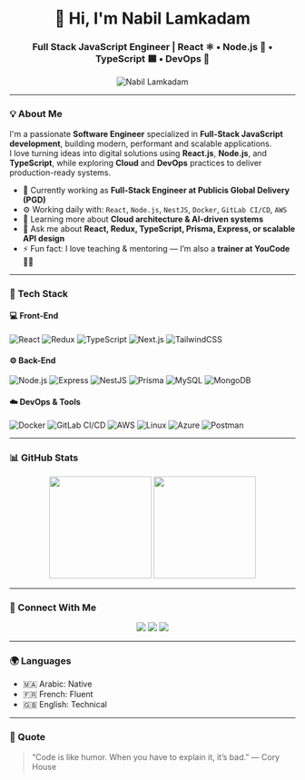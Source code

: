 <h1 align="center">👋 Hi, I'm Nabil Lamkadam</h1>
<h3 align="center">Full Stack JavaScript Engineer | React ⚛️ • Node.js 🚀 • TypeScript 🟦 • DevOps 🧩</h3>

<p align="center">
  <img src="https://komarev.com/ghpvc/?username=LamkadamNabil&label=Profile%20views&color=blueviolet&style=flat-square" alt="Nabil Lamkadam" />
</p>

---

### 💡 About Me
I'm a passionate **Software Engineer** specialized in **Full-Stack JavaScript development**, building modern, performant and scalable applications.  
I love turning ideas into digital solutions using **React.js**, **Node.js**, and **TypeScript**, while exploring **Cloud** and **DevOps** practices to deliver production-ready systems.

- 💼 Currently working as **Full-Stack Engineer at Publicis Global Delivery (PGD)**
- ⚙️ Working daily with: `React`, `Node.js`, `NestJS`, `Docker`, `GitLab CI/CD`, `AWS`
- 🌱 Learning more about **Cloud architecture & AI-driven systems**
- 💬 Ask me about **React, Redux, TypeScript, Prisma, Express, or scalable API design**
- ⚡ Fun fact: I love teaching & mentoring — I’m also a **trainer at YouCode** 👨‍🏫

---

### 🧰 Tech Stack
#### 💻 Front-End
![React](https://img.shields.io/badge/-React-61DAFB?logo=react&logoColor=white)
![Redux](https://img.shields.io/badge/-Redux-764ABC?logo=redux&logoColor=white)
![TypeScript](https://img.shields.io/badge/-TypeScript-3178C6?logo=typescript&logoColor=white)
![Next.js](https://img.shields.io/badge/-Next.js-000000?logo=nextdotjs)
![TailwindCSS](https://img.shields.io/badge/-TailwindCSS-06B6D4?logo=tailwindcss&logoColor=white)

#### ⚙️ Back-End
![Node.js](https://img.shields.io/badge/-Node.js-339933?logo=node.js&logoColor=white)
![Express](https://img.shields.io/badge/-Express-000000?logo=express)
![NestJS](https://img.shields.io/badge/-NestJS-E0234E?logo=nestjs&logoColor=white)
![Prisma](https://img.shields.io/badge/-Prisma-2D3748?logo=prisma&logoColor=white)
![MySQL](https://img.shields.io/badge/-MySQL-4479A1?logo=mysql&logoColor=white)
![MongoDB](https://img.shields.io/badge/-MongoDB-47A248?logo=mongodb&logoColor=white)

#### ☁️ DevOps & Tools
![Docker](https://img.shields.io/badge/-Docker-2496ED?logo=docker&logoColor=white)
![GitLab CI/CD](https://img.shields.io/badge/-GitLab%20CI%2FCD-FC6D26?logo=gitlab&logoColor=white)
![AWS](https://img.shields.io/badge/-AWS-232F3E?logo=amazonaws)
![Linux](https://img.shields.io/badge/-Linux-FCC624?logo=linux&logoColor=black)
![Azure](https://img.shields.io/badge/-Azure-0078D4?logo=microsoftazure)
![Postman](https://img.shields.io/badge/-Postman-FF6C37?logo=postman&logoColor=white)

---

### 📊 GitHub Stats
<div align="center">
  <img height="180em" src="https://github-readme-stats.vercel.app/api?username=LamkadamNabil&show_icons=true&theme=tokyonight&count_private=true" />
  <img height="180em" src="https://github-readme-stats.vercel.app/api/top-langs/?username=LamkadamNabil&layout=compact&theme=tokyonight" />
</div>

---

### 🤝 Connect With Me
<p align="center">
  <a href="mailto:na.lamkadam@gmail.com"><img src="https://img.shields.io/badge/-Gmail-D14836?style=for-the-badge&logo=gmail&logoColor=white"/></a>
  <a href="https://www.linkedin.com/in/nabil-lamkadam-12b34b202/" target="_blank"><img src="https://img.shields.io/badge/-LinkedIn-0077B5?style=for-the-badge&logo=linkedin&logoColor=white"/></a>
  <a href="https://github.com/LamkadamNabil"><img src="https://img.shields.io/badge/-GitHub-181717?style=for-the-badge&logo=github&logoColor=white"/></a>
</p>

---

### 🌍 Languages
- 🇲🇦 Arabic: Native  
- 🇫🇷 French: Fluent  
- 🇬🇧 English: Technical  

---

### 💬 Quote
> “Code is like humor. When you have to explain it, it’s bad.” — Cory House

